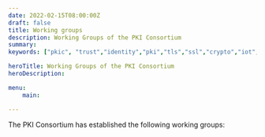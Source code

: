 ```yaml
---
date: 2022-02-15T08:00:00Z
draft: false
title: Working groups
description: Working Groups of the PKI Consortium
summary: 
keywords: ["pkic", "trust","identity","pki","tls","ssl","crypto","iot","devices", "consortium"]

heroTitle: Working Groups of the PKI Consortium
heroDescription:

menu:
    main:

---
```


The PKI Consortium has established the following working groups:
